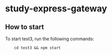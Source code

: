 # study-express-gateway

## How to start

To start test3, run the following commands:

```
    cd test3 && npm start
```
